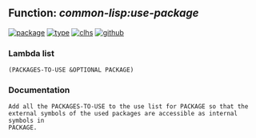 ## Function: ***common-lisp:use-package***
[![package](https://img.shields.io/badge/Package-COMMON--LISP-5f9ea0.svg?style=social&colorA=999999)](../) [![type](https://img.shields.io/badge/Type-Function-5f9ea0.svg?style=social&colorA=999999)](../#function) [![clhs](https://img.shields.io/badge/CLHS-USE--PACKAGE-5f9ea0.svg?style=social&colorA=999999)](http://www.lispworks.com/documentation/HyperSpec/Body/f_use_pk.htm) [![github](https://img.shields.io/badge/GitHub-View_the_source-5f9ea0.svg?style=social&colorA=999999&logo=github)](https://github.com/sbcl/sbcl/blob/master/src/code/target-package.lisp/) 
### Lambda list
```
(PACKAGES-TO-USE &OPTIONAL PACKAGE)
```
### Documentation
```
Add all the PACKAGES-TO-USE to the use list for PACKAGE so that the
external symbols of the used packages are accessible as internal symbols in
PACKAGE.
```
